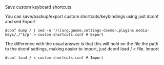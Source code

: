 Save custom keyboard shortcuts

You can save/backup/export custom shortcuts/keybindings using just dconf and sed
Export

`dconf dump / | sed -n '/\[org.gnome.settings-daemon.plugins.media-keys/,/^$/p' > custom-shortcuts.conf # Export`

The difference with the usual answer is that this will hold on the file the path to the dconf settings, making easier to import, just dconf load / < file.
Import

`dconf load / < custom-shortcuts.conf # Import`
